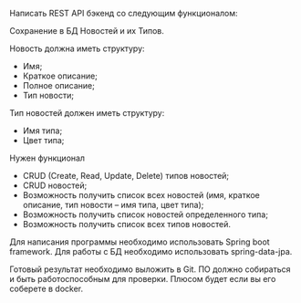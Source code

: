 Написать REST API бэкенд со следующим функционалом:

Сохранение в БД Новостей и их Типов.
  
Новость должна иметь структуру:
* Имя;
* Краткое описание;
* Полное описание;
* Тип новости;
  
Тип новостей должен иметь структуру:
* Имя типа;
* Цвет типа;
  
Нужен функционал
  
* CRUD (Create, Read, Update, Delete) типов новостей;
* CRUD новостей;
* Возможность получить список всех новостей (имя, краткое описание, тип новости – имя типа, цвет типа);
* Возможность получить список новостей определенного типа;
* Возможность получить список всех типов новостей.
  
Для написания программы необходимо использовать Spring boot framework. Для работы с БД необходимо использовать spring-data-jpa. 

Готовый результат необходимо выложить в Git. ПО должно собираться и быть работоспособным для проверки. Плюсом будет если вы его соберете в docker.
